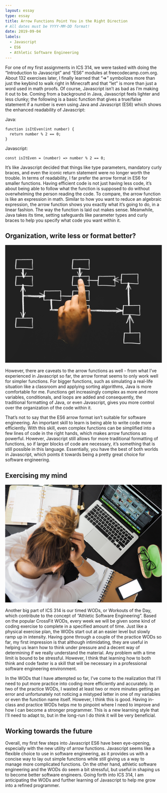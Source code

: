 ```yaml
---
layout: essay
type: essay
title: Arrow Functions Point You in the Right Direction
# All dates must be YYYY-MM-DD format!
date: 2019-09-04
labels:
  - Javascript
  - ES6
  - Athletic Software Engineering
---
```


For one of my first assignments in ICS 314, we were tasked with doing the “Introduction to Javascript” and “ES6” modules at freecodecamp.com.org. About 132 exercises later, I finally learned that “=>” symbolizes more than just the keybind to walk right in Minecraft and that “let” is more than just a word used in math proofs. Of course, Javascript isn’t as bad as I’m making it out to be. Coming from a background in Java, Javascript feels lighter and less clunky; the following is a basic function that gives a true/false statement if a number is even using Java and Javascript (ES6) which shows the enhanced readability of Javascript:

Java:
```
function isItEven(int number) {
  return number % 2 == 0;
}
```
Javascript:
```
const isItEven = (number) => number % 2 == 0;
```
It’s like Javascript decided that things like type parameters, mandatory curly braces, and even the iconic return statement were no longer worth the trouble. In terms of readability, I far prefer the arrow format in ES6 for smaller functions. Having efficient code is not just having less code, it’s about being able to follow what the function is supposed to do without overwhelming the person reading the code. To compare, the arrow function is like an expression in math. Similar to how you want to reduce an algebraic expression, the arrow function shows you exactly what it’s going to do, in a linear fashion. The way the function is laid out makes sense. Meanwhile, Java takes its time, setting safeguards like parameter types and curly braces to help you specify what code you want within it. 

## Organization, write less or format better?

<img class="ui medium floated rounded image" src="../images/organization.jpg">

However, there are caveats to the arrow functions as well - from what I’ve experienced in Javascript so far, the arrow format seems to only work well for simpler functions. For bigger functions, such as simulating a real-life situation like a classroom and applying sorting algorithms, Java is more comfortable for me. Functions get increasingly complex as more and more variables, conditionals, and loops are added and consequently, the traditional formatting of Java, or even Javascript, gives you more control over the organization of the code within it. 

That’s not to say that the ES6 arrow format isn’t suitable for software engineering. An important skill to learn is being able to write code more efficiently. With this skill, even complex functions can be simplified into a few lines of code in the right hands, which makes arrow functions so powerful. However, Javascript still allows for more traditional formatting of functions, so if larger blocks of code are necessary, it’s something that is still possible in this language. Essentially, you have the best of both worlds in Javascript, which points it towards being a pretty great choice for software engineering.

## Exercising my mind

<img class="ui medium right floated rounded image" src="../images/frustrated-girl.jpg">

Another big part of ICS 314 is our timed WODs, or Workouts of the Day, which contribute to the concept of “Athletic Software Engineering”. Based on the popular CrossFit WODs, every week we will be given some kind of coding exercise to complete in a specified amount of time. Just like a physical exercise plan, the WODs start out at an easier level but slowly ramp up in intensity. Having gone through a couple of the practice WODs so far, my first impression is that although intimidating, they are useful in helping us learn how to think under pressure and a decent way of determining if we really understand the material. Any problem with a time limit is bound to be stressful. However, I think that learning how to both think and code faster is a skill that will be necessary in a professional software engineering environment. 

In the WODs that I have attempted so far, I’ve come to the realization that I’ll need to put more practice into coding more efficiently and accurately. In two of the practice WODs, I wasted at least two or more minutes getting an error and unfortunately not noticing a mistyped letter in one of my variables or even the function name itself. However, I think this is good. Having in-class and practice WODs helps me to pinpoint where I need to improve and how I can become a stronger programmer. This is a new learning style that I’ll need to adapt to, but in the long-run I do think it will be very beneficial.

## Working towards the future

Overall, my first few steps into Javascript ES6 have been eye-opening, especially with the new utility of arrow functions. Javascript seems like a flexible choice to use in software engineering, as it provides us with a concise way to lay out simple functions while still giving us a way to manage more complicated functions. On the other hand, athletic software engineering and the WODs do seem a bit stressful, but useful in shaping us to become better software engineers. Going forth into ICS 314, I am anticipating the WODs and further learning of Javascript to help me grow into a refined programmer.
